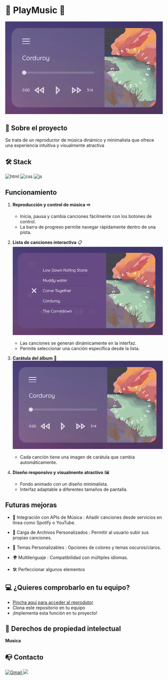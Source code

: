 # 🎸 PlayMusic 🎸

![Imagen de la aplicación convirtiendo de Celsius a Fahrenheit](./img/Captura1.png)

## 📜 Sobre el proyecto 

Se trata de un reproductor de música dinámico y minimalista que ofrece una experiencia intuitiva y visualmente atractiva 

## 🛠️ Stack 

![html](https://img.shields.io/badge/html5-orange?logo=html5) ![css](https://img.shields.io/badge/CSS3-blue?logo=CSS3) ![js](https://img.shields.io/badge/JavaScript-yellow?logo=JavaScript) 

## Funcionamiento

1. **Reproducción y control de música** ⏯️ 
   - Inicia, pausa y cambia canciones fácilmente con los botones de control.
   - La barra de progreso permite navegar rápidamente dentro de una pista.

2. **Lista de canciones interactiva** 📋  
![Imagen de la aplicación convirtiendo de Celsius a Fahrenheit](./img/Captura2.png)
   - Las canciones se generan dinámicamente en la interfaz.
   - Permite seleccionar una canción específica desde la lista.

3. **Carátula del álbum** 🎴
![Imagen de la aplicación convirtiendo de Celsius a Fahrenheit](./img/Captura1.png)
   - Cada canción tiene una imagen de carátula que cambia automáticamente.

4. **Diseño responsivo y visualmente atractivo** 🖼️
   - Fondo animado con un diseño minimalista.
   - Interfaz adaptable a diferentes tamaños de pantalla.

## Futuras mejoras 

- 🚀 Integración con APIs de Música : Añadir canciones desde servicios en línea como Spotify o YouTube.

- 📂 Carga de Archivos Personalizados : Permitir al usuario subir sus propias canciones.

- 🎨 Temas Personalizables : Opciones de colores y temas oscuros/claros.

- 🌍 Multilenguaje : Compatibilidad con múltiples idiomas.

- 🛠️ Perfeccionar algunos elementos

## 💻 ¿Quieres comprobarlo en tu equipo? 

- [Pincha aquí para acceder al reprodutor](https://abrahamgalvezv.github.io/PlayMusic/)
- Clona este repositorio en tu equipo
- ¡Implementa esta función en tu proyecto! 

## 💼 Derechos de propiedad intelectual

**Musica**


## 📭 Contacto 

<a href="mailto:abraham.galvez.vives@gmail.com">
  <img src="https://img.shields.io/badge/Gmail-C6362C?style=for-the-badge&logo=gmail&logoColor=white" alt="Gmail" target="_blank" />
</a>
<a href="https://www.linkedin.com/in/abraham-galvez-vives/" target="_blank"><img src="https://img.shields.io/badge/-LinkedIn-%230077B5?style=for-the-badge&logo=linkedin&logoColor=white" target="_blank"></a> 
</p>